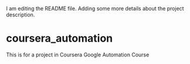 I am editing the README file. Adding some more details about the project description.
# coursera_automation
This is for a project in Coursera Google Automation Course
